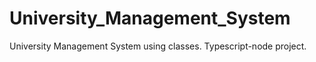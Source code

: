 # University_Management_System
University Management System using classes. Typescript-node project.
